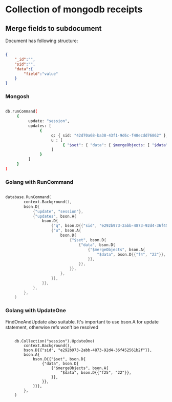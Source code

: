 # Collection of mongodb receipts

## Merge fields to subdocument

Document has following structure: 

```json

{
    "_id":"",
    "sid":"",
    "data":{
        "field":"value"
    }
}

```

### Mongosh

```sh

db.runCommand(
     {
          update: "session",
          updates: [
               {
                    q: { sid: "42d70a68-ba38-43f1-9d6c-f48ecdd76862" },
                    u : [
                         { "$set": { "data": { $mergeObjects: [ "$data", {"f3":"23"} ] } } }  
                    ]
               }
          ]
     }
)

```

### Golang with RunCommand

```go

database.RunCommand(
		context.Background(),
		bson.D{
			{"update", "session"},
			{"updates", bson.A{
				bson.D{
					{"q", bson.D{{"sid", "e292b973-2abb-4873-92d4-36f452561b2f"}}},
					{"u", bson.A{
						bson.D{
							{"$set", bson.D{
								{"data", bson.D{
									{"$mergeObjects", bson.A{
										"$data", bson.D{{"f4", "22"}},
									}},
								}},
							}},
						},
					}},
				}},
			},
		},
	)

```

### Golang with UpdateOne

FindOneAndUpdate also suitable. It's important to use bson.A for update statement, otherwise refs won't be resolved

```golang

	db.Collection("session").UpdateOne(
		context.Background(),
		bson.D{{"sid", "e292b973-2abb-4873-92d4-36f452561b2f"}},
		bson.A{
			bson.D{{"$set", bson.D{
				{"data", bson.D{
					{"$mergeObjects", bson.A{
						"$data", bson.D{{"f25", "22"}},
					}},
				}},
			}}},
		},
	)

```